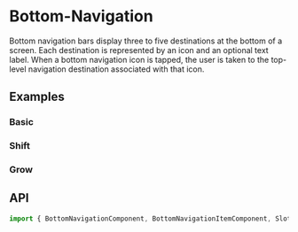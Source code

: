 # Bottom-Navigation

<app-references
issues="https://github.com/valentingavran/anglify/labels/component%3A%20Bottom%20Navigation"
material-design="https://material.io/components/bottom-navigation"/>

Bottom navigation bars display three to five destinations at the bottom of a screen. Each destination is represented by an icon and an
optional text label. When a bottom navigation icon is tapped, the user is taken to the top-level navigation destination associated with that icon.

## Examples

### Basic

<app-code-example component="bottom-navigation" example="basic"></app-code-example>

### Shift

<app-code-example component="bottom-navigation" example="shift"></app-code-example>

### Grow

<app-code-example component="bottom-navigation" example="grow"></app-code-example>

## API

```typescript
import { BottomNavigationComponent, BottomNavigationItemComponent, SlotDirective } from '@anglify/components';
```

<app-inputs-table components="BottomNavigationComponent, BottomNavigationItemComponent"></app-inputs-table>

<app-styling-table component="bottom-navigation"></app-styling-table>
